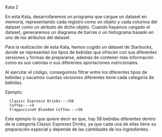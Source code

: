 Kata 2

En esta Kata, desarrollaremos un programa que cargue un dataset en memoria, representando cada registro como un objeto
y cada columna del dataset como un atributo de dicho objeto. Cuando hayamos cargado el dataset,
generaremos un diagrama de barras o un histograma basado en uno de los atributos del dataset.

Para la realización de esta Kata, hemos cogido un dataset de Starbucks, donde se representan
los tipos de bebidas que ofrecen con sus diferentes versiones y formas de prepararse, además de
contener más información como es sus calorías o sus diferentes aportaciones nutricionales.

Al ejecutar el código, conseguimos filtrar entre los diferentes tipos de bebidas y
sacamos cuantas versiones diferentes tiene cada categoria de bebidas.


Ejemplo:

      Classic Espresso Drinks--->58
      Coffee--->4
      Frappuccino® Blended Coffee--->36


Este ejemplo lo que quiere decir es que, hay 58 bebidas diferentes dentro
de la categoría Classic Espresso Drinks, ya que cada una de ellas tiene 
su preparación especial y depende de las cantidades de los ingredientes.
